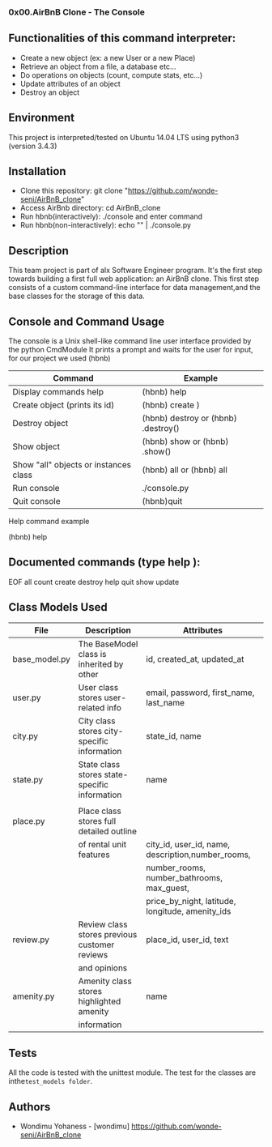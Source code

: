 ### 0x00.AirBnB Clone - The Console

## Functionalities of this command interpreter:

- Create a new object (ex: a new User or a new Place)
- Retrieve an object from a file, a database etc...
- Do operations on objects (count, compute stats, etc...)
- Update attributes of an object
- Destroy an object

## Environment

This project is interpreted/tested on Ubuntu 14.04 LTS using python3 (version 3.4.3)

## Installation

- Clone this repository: git clone "https://github.com/wonde-seni/AirBnB_clone"
- Access AirBnb directory: cd AirBnB_clone
- Run hbnb(interactively): ./console and enter command
- Run hbnb(non-interactively): echo "<command>" | ./console.py

## Description

This team project is part of alx Software Engineer program. It's the first step towards building a first full web application: an AirBnB clone.
This first step consists of a custom command-line interface for data management,and the base classes for the storage of this data.

## Console and Command Usage

The console is a Unix shell-like command line user interface provided by the python CmdModule It prints a prompt and waits for the user for input, for our project we used (hbnb)

| Command                               | Example                                                     |
| ------------------------------------- | ----------------------------------------------------------- |
| Display commands help                 | (hbnb) help <command>                                       |
| Create object (prints its id)         | (hbnb) create <class>)                                      |
| Destroy object                        | (hbnb) destroy <class> <id> or (hbnb) <class>.destroy(<id>) |
| Show object                           | (hbnb) show <class> <id> or (hbnb) <class>.show(<id>)       |
| Show "all" objects or instances class | (hbnb) all or (hbnb) all <class>                            |
| Run console                           | ./console.py                                                |
| Quit console                          | (hbnb)quit                                                  |

Help command example

(hbnb) help

## Documented commands (type help <topic>):

EOF all count create destroy help quit show update

## Class Models Used

| File          | Description                                   | Attributes                                        |
| ------------- | --------------------------------------------- | ------------------------------------------------- |
| base_model.py | The BaseModel class is inherited by other     | id, created_at, updated_at                        |
| user.py       | User class stores user-related info           | email, password, first_name, last_name            |
| city.py       | City class stores city-specific information   | state_id, name                                    |
| state.py      | State class stores state-specific information | name                                              |
|               |                                               |                                                   |
| place.py      | Place class stores full detailed outline      |                                                   |
|               | of rental unit features                       | city_id, user_id, name, description,number_rooms, |
|               |                                               | number_rooms, number_bathrooms, max_guest,        |
|               |                                               | price_by_night, latitude, longitude, amenity_ids  |
| review.py     | Review class stores previous customer reviews | place_id, user_id, text                           |
|               | and opinions                                  |                                                   |
| amenity.py    | Amenity class stores highlighted amenity      | name                                              |
|               | information                                   |                                                   |

## Tests

All the code is tested with the unittest module. The test for the classes are inthe`test_models folder`.

## Authors

- Wondimu Yohaness - [wondimu] https://github.com/wonde-seni/AirBnB_clone
